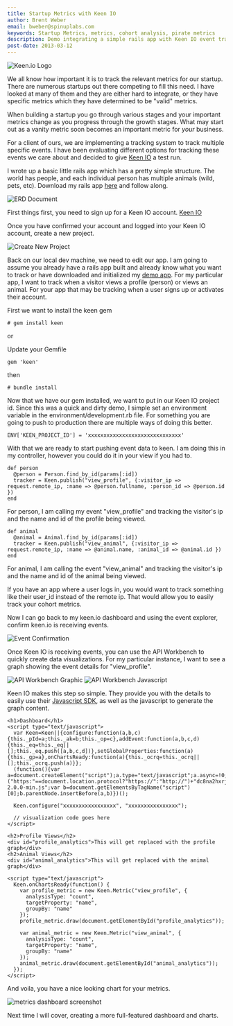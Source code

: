 ```yaml
---
title: Startup Metrics with Keen IO
author: Brent Weber
email: bweber@spinuplabs.com
keywords: Startup Metrics, metrics, cohort analysis, pirate metrics
description: Demo integrating a simple rails app with Keen IO event tracking.
post-date: 2013-03-12
---
```


![Keen.io Logo](https://keen_web_static.s3.amazonaws.com/img/keen_io_logo_rgb_2x.png)

We all know how important it is to track the relevant metrics for our startup.  There are numerous startups out there competing to fill this need.  I have looked at many of them and they are either hard to integrate, or they have specific metrics which they have determined to be "valid" metrics.

When building a startup you go through various stages and your important metrics change as you progress through the growth stages.  What may start out as a vanity metric soon becomes an important metric for *your* business.

For a client of ours, we are implementing a tracking system to track multiple specific events.  I have been evaluating different options for tracking these events we care about and decided to give [Keen IO](http://www.keen.io) a test run.

I wrote up a basic little rails app which has a pretty simple structure.  The world has people, and each individual person has multiple animals (wild, pets, etc).  Download my rails app [here](http://github.com/redsparklabs) and follow along.

  ![ERD Document](/assets/erd.jpeg)

First things first, you need to sign up for a Keen IO account.  [Keen IO](http://www.keen.io)

Once you have confirmed your account and logged into your Keen IO account, create a new project.

![Create New Project](/assets/create_project.jpeg)

Back on our local dev machine, we need to edit our app.  I am going to assume you already have a rails app built and already know what you want to track or have downloaded and initialized my [ demo app](http://github.com/redsparklabs).  For my particular app, I want to track when a visitor views a profile (person) or views an animal.  For your app that may be tracking when a user signs up or activates their account.

First we want to install the keen gem

    # gem install keen

or

Update your Gemfile

    gem 'keen'

then

    # bundle install

Now that we have our gem installed, we want to put in our Keen IO project id.  Since this was a quick and dirty demo, I simple set an environment variable in the environment/development.rb file.  For something you are going to push to production there are multiple ways of doing this better.

    ENV['KEEN_PROJECT_ID'] = 'xxxxxxxxxxxxxxxxxxxxxxxxxxxxxx'



With that we are ready to start pushing event data to keen.  I am doing this in my controller, however you could do it in your view if you had to.

    def person
      @person = Person.find_by_id(params[:id])
      tracker = Keen.publish("view_profile", {:visitor_ip => request.remote_ip, :name => @person.fullname, :person_id => @person.id })
    end

For person, I am calling my event "view_profile" and tracking the visitor's ip and the name and id of the profile being viewed.

    def animal
      @animal = Animal.find_by_id(params[:id])
      tracker = Keen.publish("view_animal", {:visitor_ip => request.remote_ip, :name => @animal.name, :animal_id => @animal.id })
    end

For animal, I am calling the event "view_animal" and tracking the visitor's ip and the name and id of the animal being viewed.

If you have an app where a user logs in, you would want to track something like their user_id instead of the remote ip.  That would allow you to easily track your cohort metrics.

Now I can go back to my keen.io dashboard and using the event explorer, confirm keen.io is receiving events.

![Event Confirmation](/assets/event_confirm.jpeg)

Once Keen IO is receiving events, you can use the API Workbench to quickly create data visualizations.  For my particular instance, I want to see a graph showing the event details for "view_profile".

![API Workbench Graphic](/assets/api_workbench_graphic.jpeg)
![API Workbench Javascript](/assets/api_workbench_javascript.jpeg)

Keen IO makes this step so simple.  They provide you with the details to easily use their [Javascript SDK](https://keen.io/docs/clients/javascript/usage-guide/), as well as the javascript to generate the graph content.

    <h1>Dashboard</h1>
    <script type="text/javascript">
      var Keen=Keen||{configure:function(a,b,c){this._pId=a;this._ak=b;this._op=c},addEvent:function(a,b,c,d){this._eq=this._eq||[];this._eq.push([a,b,c,d])},setGlobalProperties:function(a){this._gp=a},onChartsReady:function(a){this._ocrq=this._ocrq||[];this._ocrq.push(a)}};
      (function(){var a=document.createElement("script");a.type="text/javascript";a.async=!0;a.src=("https:"==document.location.protocol?"https://":"http://")+"dc8na2hxrj29i.cloudfront.net/code/keen-2.0.0-min.js";var b=document.getElementsByTagName("script")[0];b.parentNode.insertBefore(a,b)})();

      Keen.configure("xxxxxxxxxxxxxxxxx", "xxxxxxxxxxxxxxxx");

      // visualization code goes here
    </script>

    <h2>Profile Views</h2>
    <div id="profile_analytics">This will get replaced with the profile graph</div>
    <h2>Animal Views</h2>
    <div id="animal_analytics">This will get replaced with the animal graph</div>

    <script type="text/javascript">
      Keen.onChartsReady(function() {
        var profile_metric = new Keen.Metric("view_profile", {
          analysisType: "count",
          targetProperty: "name",
          groupBy: "name"
        });
        profile_metric.draw(document.getElementById("profile_analytics"));

        var animal_metric = new Keen.Metric("view_animal", {
          analysisType: "count",
          targetProperty: "name",
          groupBy: "name"
        });
        animal_metric.draw(document.getElementById("animal_analytics"));
      });
    </script>

And voila, you have a nice looking chart for your metrics.

![metrics dashboard screenshot](/assets/metric_dashboard.jpeg)

Next time I will cover, creating a more full-featured dashboard and charts.







